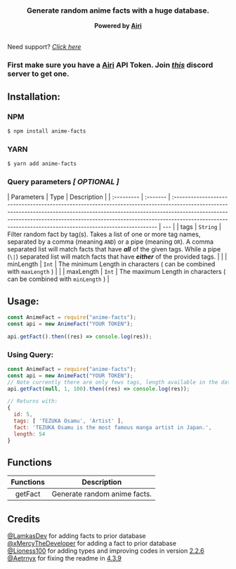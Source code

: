<h3 align="center"><strong>Generate random anime facts with a huge database.</strong></h3>
<center><strong>Powered by <a href="https://airi.kyoyo.me/" target="_blank">Airi</a></strong></center>
<br>

Need support? _[Click here](https://discord.gg/yyW389c)_

### First make sure you have a [Airi](https://airi.kyoyo.me/) API Token. Join _[this](https://discord.gg/yyW389c)_ discord server to get one.

## Installation:

### NPM

```bash
$ npm install anime-facts
```

### YARN

```bash
$ yarn add anime-facts
```

### Query parameters _[ OPTIONAL ]_

| Parameters | Type     | Description                                                                                                                                                                                                                                                                                                         |
| :--------- | :------- | :------------------------------------------------------------------------------------------------------------------------------------------------------------------------------------------------------------------------------------------------------------------------------------------------------------------ | --- |
| tags       | `String` | Filter random fact by tag(s). Takes a list of one or more tag names, separated by a comma (meaning `AND`) or a pipe (meaning `OR`). A comma separated list will match facts that have **_all_** of the given tags. While a pipe (`\|`) separated list will match facts that have **_either_** of the provided tags. |     |
| minLength  | `Int`    | The minimum Length in characters ( can be combined with `maxLength` )                                                                                                                                                                                                                                               |     |
| maxLength  | `Int`    | The maximum Length in characters ( can be combined with `minLength` )                                                                                                                                                                                                                                               |

## Usage:

```javascript
const AnimeFact = require("anime-facts");
const api = new AnimeFact("YOUR TOKEN");

api.getFact().then((res) => console.log(res));
```

### Using Query:

```javascript
const AnimeFact = require("anime-facts");
const api = new AnimeFact("YOUR TOKEN");
// Note currently there are only fews tags, length available in the database. So, it might return the same data multiple times.
api.getFact(null, 1, 100).then((res) => console.log(res));

// Returns with:
{
  id: 5,
  tags: [ 'TEZUKA Osamu', 'Artist' ],
  fact: 'TEZUKA Osamu is the most famous manga artist in Japan.',
  length: 54
}
```

## Functions

| **Functions** | **Description**              |
| :-----------: | ---------------------------- |
|    getFact    | Generate random anime facts. |

## Credits

[@LamkasDev](https://github.com/LamkasDev) for adding facts to prior database\
[@xMercyTheDeveloper](https://github.com/xMercyTheDeveloper) for adding a fact to
prior database\
[@Lioness100](https://github.com/Lioness100) for adding types and improving
codes in version [2.2.6](https://www.npmjs.com/package/anime-facts/v/2.2.6)\
[@Aetrnyx](https://github.com/aetrnyx) for fixing the readme in [4.3.9](https://www.npmjs.com/package/anime-facts/v/4.3.9)
